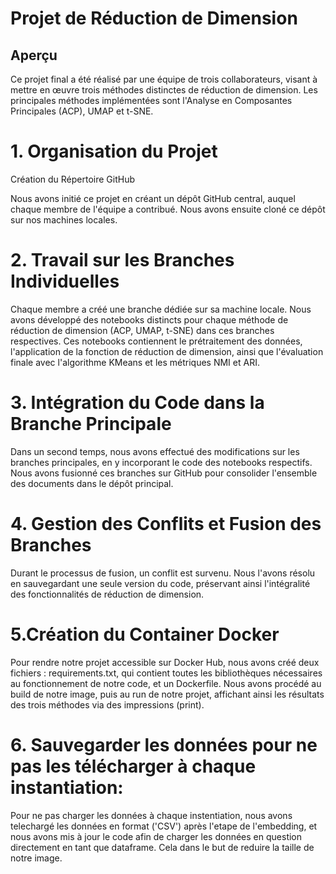 # Projet de Réduction de Dimension
## Aperçu
Ce projet final a été réalisé par une équipe de trois collaborateurs, visant à mettre en œuvre trois méthodes distinctes de réduction de dimension. Les principales méthodes implémentées sont l'Analyse en Composantes Principales (ACP), UMAP et t-SNE.

# 1. Organisation du Projet
Création du Répertoire GitHub

Nous avons initié ce projet en créant un dépôt GitHub central, auquel chaque membre de l'équipe a contribué. Nous avons ensuite cloné ce dépôt sur nos machines locales.

# 2. Travail sur les Branches Individuelles

Chaque membre a créé une branche dédiée sur sa machine locale. Nous avons développé des notebooks distincts pour chaque méthode de réduction de dimension (ACP, UMAP, t-SNE) dans ces branches respectives. Ces notebooks contiennent le prétraitement des données, l'application de la fonction de réduction de dimension, ainsi que l'évaluation finale avec l'algorithme KMeans et les métriques NMI et ARI.

# 3. Intégration du Code dans la Branche Principale

Dans un second temps, nous avons effectué des modifications sur les branches principales, en y incorporant le code des notebooks respectifs. Nous avons fusionné ces branches sur GitHub pour consolider l'ensemble des documents dans le dépôt principal.

# 4. Gestion des Conflits et Fusion des Branches

Durant le processus de fusion, un conflit est survenu. Nous l'avons résolu en sauvegardant une seule version du code, préservant ainsi l'intégralité des fonctionnalités de réduction de dimension.

# 5.Création du Container Docker
Pour rendre notre projet accessible sur Docker Hub, nous avons créé deux fichiers : requirements.txt, qui contient toutes les bibliothèques nécessaires au fonctionnement de notre code, et un Dockerfile. Nous avons procédé au build de notre image, puis au run de notre projet, affichant ainsi les résultats des trois méthodes via des impressions (print).

# 6. Sauvegarder les données pour ne pas les télécharger à chaque instantiation:
Pour ne pas charger les données à chaque instentiation, nous avons telechargé les données en format ('CSV') après l'etape de l'embedding, et nous avons mis à jour le code afin de charger les données en question directement en tant que dataframe. Cela dans le but de reduire la taille de notre image.

